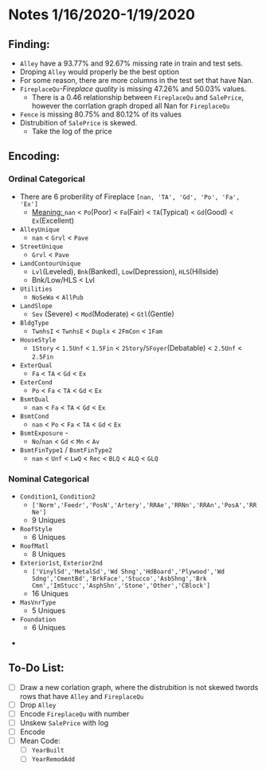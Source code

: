 # Notes 1/16/2020-1/19/2020

## Finding:
 - ```Alley``` have a 93.77% and 92.67% missing rate in train and test sets. 
  - Droping ```Alley``` would properly be the best option
 - For some reason, there are more columns in the test set that have Nan.
 - ```FireplaceQu```*-Fireplace quality* is missing 47.26% and 50.03% values.
   - There is a 0.46 relationship between ```FireplaceQu``` and ```SalePrice```, however the corrlation graph droped all Nan for ```FireplaceQu```
-  ```Fence``` is missing 80.75% and 80.12% of its values
- Distrubition of ```SalePrice``` is skewed. 
  - Take the log of the price
## Encoding:
### Ordinal Categorical 
- There are 6 proberility of Fireplace ```[nan, 'TA', 'Gd', 'Po', 'Fa', 'Ex']```
  - [Meaning: ](https://books.google.com/books?id=CpGyDwAAQBAJ&pg=PA146&lpg=PA146&dq=%27TA%27,+%27Gd%27,+%27Po%27,+%27Fa%27,+%27Ex%27&source=bl&ots=5X0tpFoA8w&sig=ACfU3U07UiB_MNarL2KNq6FYXUHYerm95A&hl=en&sa=X&ved=2ahUKEwjgit7U44jnAhUNCs0KHb1_DagQ6AEwAXoECB0QAQ#v=onepage&q='TA'%2C%20'Gd'%2C%20'Po'%2C%20'Fa'%2C%20'Ex'&f=false)
 ```nan``` < ```Po```(Poor) < ```Fa```(Fair) < ```TA```(Typical) < ```Gd```(Good) < ```Ex```(Excellent)
- ```AlleyUnique``` 
  - ```nan``` < ```Grvl``` < ```Pave```
- ```StreetUnique```
  - ```Grvl``` < ```Pave```
- ```LandContourUnique```
  - ```Lvl```(Leveled), ```Bnk```(Banked), ```Low```(Depression), ```HLS```(Hillside)
  - Bnk/Low/HLS < Lvl
- ```Utilities```
  - ```NoSeWa``` < ```AllPub```
- ```LandSlope```
  - ```Sev``` (Severe) < ```Mod```(Moderate) < ```Gtl```(Gentle) 
- ```BldgType```
  - ```TwnhsI``` < ```TwnhsE``` < ```Duplx``` < ```2FmCon``` < ```1Fam```
- ```HouseStyle```
  - ```1Story``` < ```1.5Unf``` < ```1.5Fin``` < ```2Story```/```SFoyer```(Debatable) < ```2.5Unf``` < ```2.5Fin```
- ```ExterQual```
  - ```Fa``` < ```TA``` < ```Gd``` < ```Ex```
- ```ExterCond```
  - ```Po``` < ```Fa``` < ```TA``` < ```Gd``` < ```Ex```
- ```BsmtQual```
  - ```nan``` < ```Fa``` < ```TA``` < ```Gd``` < ```Ex```
- ```BsmtCond```
  - ```nan``` < ```Po``` < ```Fa``` < ```TA``` < ```Gd``` < ```Ex```
- ```BsmtExposure``` - 
  - ```No```/```nan``` < ```Gd``` < ```Mn``` < ```Av```
- ```BsmtFinType1``` / ```BsmtFinType2```
  - ```nan``` < ```Unf``` < ```LwQ``` < ```Rec``` < ```BLQ``` < ```ALQ``` < ```GLQ```

### Nominal Categorical
- ```Condition1```, ```Condition2```
  - ```['Norm','Feedr','PosN','Artery','RRAe','RRNn','RRAn','PosA','RRNe']```
  - 9 Uniques
- ```RoofStyle```
  - 6 Uniques
- ```RoofMatl```
  - 8 Uniques
- ```Exterior1st```, ```Exterior2nd```
  - ```['VinylSd','MetalSd','Wd Shng','HdBoard','Plywood','Wd Sdng','CmentBd','BrkFace','Stucco','AsbShng','Brk Cmn','ImStucc','AsphShn','Stone','Other','CBlock']```
  - 16 Uniques
- ```MasVnrType```
  - 5 Uniques
- ```Foundation```
  - 6 Uniques
- ```

## To-Do List:
- [ ] Draw a new corlation graph, where the distrubition is not skewed twords rows that have ```Alley``` and ```FireplaceQu```
- [ ] Drop ```Alley```
- [ ] Encode ```FireplaceQu``` with number
- [ ] Unskew ```SalePrice``` with log
- [ ] Encode
- [ ] Mean Code: 
  - [ ] ```YearBuilt```
  - [ ] ```YearRemodAdd```

